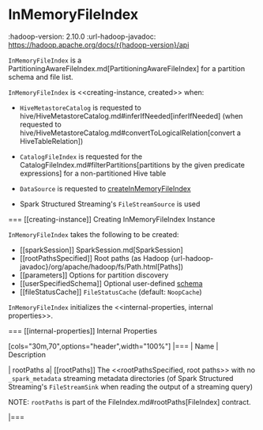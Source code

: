 # InMemoryFileIndex

:hadoop-version: 2.10.0
:url-hadoop-javadoc: https://hadoop.apache.org/docs/r{hadoop-version}/api

`InMemoryFileIndex` is a PartitioningAwareFileIndex.md[PartitioningAwareFileIndex] for a partition schema and file list.

`InMemoryFileIndex` is <<creating-instance, created>> when:

* `HiveMetastoreCatalog` is requested to hive/HiveMetastoreCatalog.md#inferIfNeeded[inferIfNeeded] (when requested to hive/HiveMetastoreCatalog.md#convertToLogicalRelation[convert a HiveTableRelation])

* `CatalogFileIndex` is requested for the CatalogFileIndex.md#filterPartitions[partitions by the given predicate expressions] for a non-partitioned Hive table

* `DataSource` is requested to [createInMemoryFileIndex](DataSource.md#createInMemoryFileIndex)

* Spark Structured Streaming's `FileStreamSource` is used

=== [[creating-instance]] Creating InMemoryFileIndex Instance

`InMemoryFileIndex` takes the following to be created:

* [[sparkSession]] SparkSession.md[SparkSession]
* [[rootPathsSpecified]] Root paths (as Hadoop {url-hadoop-javadoc}/org/apache/hadoop/fs/Path.html[Paths])
* [[parameters]] Options for partition discovery
* [[userSpecifiedSchema]] Optional user-defined [schema](StructType.md)
* [[fileStatusCache]] `FileStatusCache` (default: `NoopCache`)

`InMemoryFileIndex` initializes the <<internal-properties, internal properties>>.

=== [[internal-properties]] Internal Properties

[cols="30m,70",options="header",width="100%"]
|===
| Name
| Description

| rootPaths
a| [[rootPaths]] The <<rootPathsSpecified, root paths>> with no `_spark_metadata` streaming metadata directories (of Spark Structured Streaming's `FileStreamSink` when reading the output of a streaming query)

NOTE: `rootPaths` is part of the FileIndex.md#rootPaths[FileIndex] contract.

|===

